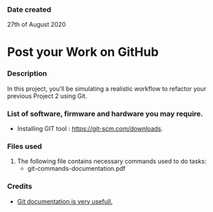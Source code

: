 ### Date created
27th of August 2020

# Post your Work on GitHub

### Description
In this project, you'll be simulating a realistic workflow to refactor your previous Project 2 using Git.

### List of software, firmware and hardware you may require.
* Installing GIT tool : https://git-scm.com/downloads.

### Files used
1. The following file contains necessary commands used to do tasks:
   * git-commands-documentation.pdf	

### Credits
* [Git documentation is very usefull.](https://git-scm.com/doc)
